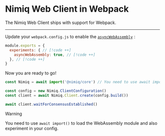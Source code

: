 # Nimiq Web Client in Webpack

The Nimiq Web Client ships with support for Webpack.

---

<!--@include: ./_installation.md-->

Update your `webpack.config.js` to enable the [`asyncWebAssembly`](https://webpack.js.org/configuration/experiments/#asyncWebAssembly) :

```javascript
module.exports = {
  experiments: { // [!code ++]
    asyncWebAssembly: true, // [!code ++]
  }, // [!code ++]
}
```

Now you are ready to go!

<!-- eslint-disable antfu/no-top-level-await -->
```js
const Nimiq = await import('@nimiq/core') // You need to use await import() to load the WebAssembly module

const config = new Nimiq.ClientConfiguration()
const client = await Nimiq.Client.create(config.build())

await client.waitForConsensusEstablished()
```

> [!WARNING]
> You need to use `await import()` to load the WebAssembly module and also experiment in your config.

<!--@include: ./_contribute.md-->
